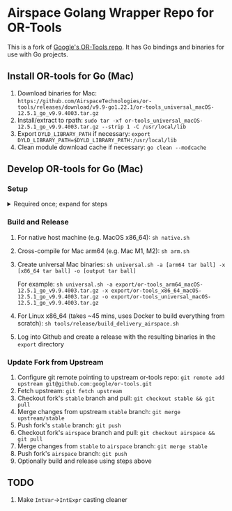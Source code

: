 # Airspace Golang Wrapper Repo for OR-Tools

This is a fork of [Google's OR-Tools repo](https://github.com/google/or-tools).
It has Go bindings and binaries for use with Go projects.

## Install OR-tools for Go (Mac)
 1. Download binaries for Mac:
    `https://github.com/AirspaceTechnologies/or-tools/releases/download/v9.9-go1.22.1/or-tools_universal_macOS-12.5.1_go_v9.9.4003.tar.gz`
 1. Install/extract to rpath:
    `sudo tar -xf or-tools_universal_macOS-12.5.1_go_v9.9.4003.tar.gz --strip 1 -C /usr/local/lib`
 1. Export `DYLD_LIBRARY_PATH` if necessary:
    `export DYLD_LIBRARY_PATH=$DYLD_LIBRARY_PATH:/usr/local/lib`
 1. Clean module download cache if necessary:
    `go clean --modcache`

## Develop OR-tools for Go (Mac)

### Setup
<details>
  <summary>Required once; expand for steps</summary>

  1. Install XCode:
     `xcode-select install`
  1. Install C++ tools:
     `brew install cmake wget pkg-config`
  1. Install SWIG 4.1.1:
     `brew install swig@4.1.1`
  1. Install protobuf for Go:
     `$ go install google.golang.org/protobuf/cmd/protoc-gen-go@v1.33`
  1. Clone Airspace OR-tools:
     `git clone git@github.com:AirspaceTechnologies/or-tools.git`
</details>

### Build and Release
  1. For native host machine (e.g. MacOS x86_64):
     `sh native.sh`
  1. Cross-compile for Mac arm64 (e.g. Mac M1, M2):
     `sh arm.sh`
  1. Create universal Mac binaries:
     `sh universal.sh -a [arm64 tar ball] -x [x86_64 tar ball] -o [output tar ball]`

     For example: `sh universal.sh -a export/or-tools_arm64_macOS-12.5.1_go_v9.9.4003.tar.gz -x export/or-tools_x86_64_macOS-12.5.1_go_v9.9.4003.tar.gz -o export/or-tools_universal_macOS-12.5.1_go_v9.9.4003.tar.gz`
  1. For Linux x86_64 (takes ~45 mins, uses Docker to build everything from scratch):
     `sh tools/release/build_delivery_airspace.sh`
  1. Log into Github and create a release with the resulting binaries in the `export` directory

### Update Fork from Upstream
 1. Configure git remote pointing to upstream or-tools repo:
    `git remote add upstream git@github.com:google/or-tools.git`
 1. Fetch upstream:
    `git fetch upstream`
 1. Checkout fork's `stable` branch and pull:
    `git checkout stable && git pull`
 1. Merge changes from upstream `stable` branch:
    `git merge upstream/stable`
 1. Push fork's `stable` branch:
    `git push`
 1. Checkout fork's `airspace` branch and pull:
    `git checkout airspace && git pull`
 1. Merge changes from `stable` to `airspace` branch:
    `git merge stable`
 1. Push fork's `airspace` branch:
    `git push`
 1. Optionally build and release using steps above

## TODO
 1. Make `IntVar`->`IntExpr` casting cleaner
